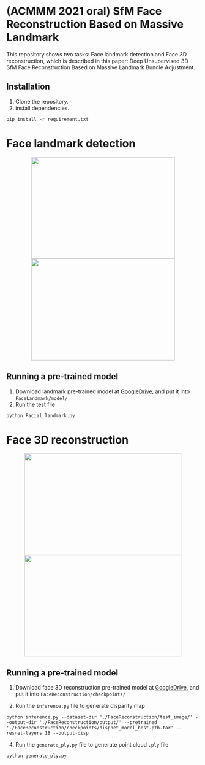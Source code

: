 # (ACMMM 2021 oral) SfM Face Reconstruction Based on Massive Landmark
This repository shows two tasks: Face landmark detection and Face 3D reconstruction, which is described in this paper: Deep Unsupervised 3D SfM Face Reconstruction Based on Massive Landmark Bundle Adjustment.

## Installation
1. Clone the repository.
2. install dependencies.

```
pip install -r requirement.txt
```

# Face landmark detection
<div align=center><img src="https://github.com/BoomStarcuc/3DSfMFaceReconstruction/blob/master/data/RedAndGreen.png" width="375" height="265"/><img src="https://github.com/BoomStarcuc/3DSfMFaceReconstruction/blob/master/data/Picture1_crop.jpg" width="375" height="265"/></div>

## Running a pre-trained model
1. Download landmark pre-trained model at [GoogleDrive](https://drive.google.com/file/d/1tDqX2nG1qATqrd2fEb4Sgs4av25d9tgN/view?usp=sharing), and put it into ```FaceLandmark/model/```
2. Run the test file

```
python Facial_landmark.py
```


# Face 3D reconstruction
<div align=center><img src="https://github.com/BoomStarcuc/3DSfMFaceReconstruction/blob/master/data/Stirling ESRC 3D.png" width="410" height="265"/><img src="https://github.com/BoomStarcuc/3DSfMFaceReconstruction/blob/master/data/Facescape%20face.png" width="410" height="265"/></div>

## Running a pre-trained model
1. Download face 3D reconstruction pre-trained model at [GoogleDrive](https://drive.google.com/file/d/1t-3IXQHn5DmXpoumf5a8JfQgWxg54krW/view?usp=sharing), and put it into ```FaceReconstruction/checkpoints/```

3. Run the ```inference.py``` file to generate disparity map

```
python inference.py --dataset-dir './FaceReconstruction/test_image/' --output-dir './FaceReconstruction/output/' --pretrained './FaceReconstruction/checkpoints/dispnet_model_best.pth.tar' --resnet-layers 18 --output-disp 
```
4. Run the ```generate_ply.py``` file to generate point cloud ```.ply``` file

```
python generate_ply.py
```
